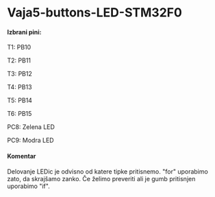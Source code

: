 # Vaja5-buttons-LED-STM32F0

<h4> Izbrani pini: </h4>
<p> T1: PB10 </p>
<p>    T2: PB11 </p>
<p>    T3: PB12 </p>
<p>    T4: PB13 </p>
<p>    T5: PB14 </p>
<p>    T6: PB15 </p>
<p>   PC8: Zelena LED </p>
<p> PC9: Modra LED </p>
<h4> Komentar </h4>
<p> Delovanje LEDic je odvisno od katere tipke pritisnemo. "for" uporabimo zato, da skrajšamo zanko. Če želimo preveriti ali je gumb pritisnjen uporabimo "if". </p>

